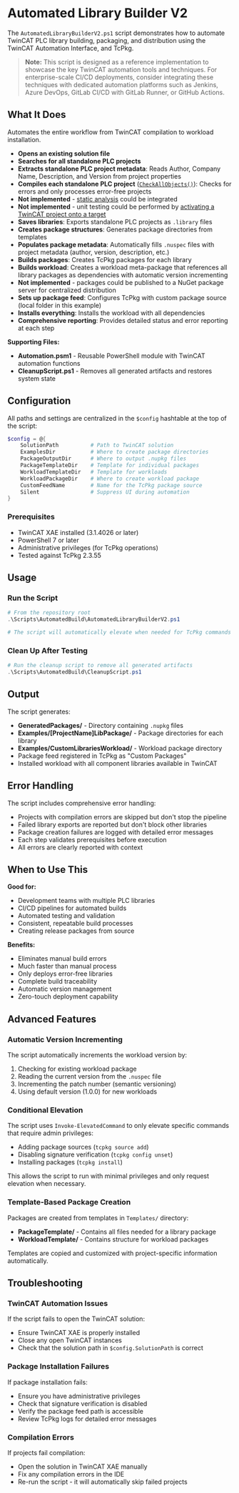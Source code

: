 # Automated Library Builder V2

The `AutomatedLibraryBuilderV2.ps1` script demonstrates how to automate TwinCAT PLC library building, packaging, and distribution using the TwinCAT Automation Interface, and TcPkg.

> **Note:** This script is designed as a reference implementation to showcase the key TwinCAT automation tools and techniques. For enterprise-scale CI/CD deployments, consider integrating these techniques with dedicated automation platforms such as Jenkins, Azure DevOps, GitLab CI/CD with GitLab Runner, or GitHub Actions.

## What It Does

Automates the entire workflow from TwinCAT compilation to workload installation.

- **Opens an existing solution file**
- **Searches for all standalone PLC projects**
- **Extracts standalone PLC project metadata**: Reads Author, Company Name, Description, and Version from project properties
- **Compiles each standalone PLC project** ([`CheckAllObjects()`](https://infosys.beckhoff.com/content/1033/tc3_automationinterface/242730891.html?id=4348531785314855660)): Checks for errors and only processes error-free projects
- **Not implemented** - [static analysis](https://infosys.beckhoff.com/content/1033/te1200_tc3_plcstaticanalysis/6894897803.html?id=1335098833639765454) could be integrated
- **Not implemented** - unit testing could be performed by [activating a TwinCAT project onto a target](https://infosys.beckhoff.com/content/1033/tc3_automationinterface/242929035.html?id=4660678065558732348)
- **Saves libraries**: Exports standalone PLC projects as `.library` files
- **Creates package structures**: Generates package directories from templates
- **Populates package metadata**: Automatically fills `.nuspec` files with project metadata (author, version, description, etc.)
- **Builds packages**: Creates TcPkg packages for each library
- **Builds workload**: Creates a workload meta-package that references all library packages as dependencies with automatic version incrementing
- **Not implemented** - packages could be published to a NuGet package server for centralized distribution
- **Sets up package feed**: Configures TcPkg with custom package source (local folder in this example)
- **Installs everything**: Installs the workload with all dependencies
- **Comprehensive reporting**: Provides detailed status and error reporting at each step

**Supporting Files:**
- **Automation.psm1** - Reusable PowerShell module with TwinCAT automation functions
- **CleanupScript.ps1** - Removes all generated artifacts and restores system state

## Configuration

All paths and settings are centralized in the `$config` hashtable at the top of the script:

```powershell
$config = @{
    SolutionPath          # Path to TwinCAT solution
    ExamplesDir           # Where to create package directories
    PackageOutputDir      # Where to output .nupkg files
    PackageTemplateDir    # Template for individual packages
    WorkloadTemplateDir   # Template for workloads
    WorkloadPackageDir    # Where to create workload package
    CustomFeedName        # Name for the TcPkg package source
    Silent                # Suppress UI during automation
}
```


### Prerequisites

- TwinCAT XAE installed (3.1.4026 or later)
- PowerShell 7 or later
- Administrative privileges (for TcPkg operations)
- Tested against TcPkg 2.3.55

## Usage

### Run the Script

```powershell
# From the repository root
.\Scripts\AutomatedBuild\AutomatedLibraryBuilderV2.ps1

# The script will automatically elevate when needed for TcPkg commands
```

### Clean Up After Testing

```powershell
# Run the cleanup script to remove all generated artifacts
.\Scripts\AutomatedBuild\CleanupScript.ps1
```

## Output

The script generates:

- **GeneratedPackages/** - Directory containing `.nupkg` files
- **Examples/[ProjectName]LibPackage/** - Package directories for each library
- **Examples/CustomLibrariesWorkload/** - Workload package directory
- Package feed registered in TcPkg as "Custom Packages"
- Installed workload with all component libraries available in TwinCAT

## Error Handling

The script includes comprehensive error handling:

- Projects with compilation errors are skipped but don't stop the pipeline
- Failed library exports are reported but don't block other libraries
- Package creation failures are logged with detailed error messages
- Each step validates prerequisites before execution
- All errors are clearly reported with context

## When to Use This

**Good for:**
- Development teams with multiple PLC libraries
- CI/CD pipelines for automated builds
- Automated testing and validation
- Consistent, repeatable build processes
- Creating release packages from source

**Benefits:**
- Eliminates manual build errors
- Much faster than manual process
- Only deploys error-free libraries
- Complete build traceability
- Automatic version management
- Zero-touch deployment capability

## Advanced Features

### Automatic Version Incrementing

The script automatically increments the workload version by:
1. Checking for existing workload package
2. Reading the current version from the `.nuspec` file
3. Incrementing the patch number (semantic versioning)
4. Using default version (1.0.0) for new workloads

### Conditional Elevation

The script uses `Invoke-ElevatedCommand` to only elevate specific commands that require admin privileges:
- Adding package sources (`tcpkg source add`)
- Disabling signature verification (`tcpkg config unset`)
- Installing packages (`tcpkg install`)

This allows the script to run with minimal privileges and only request elevation when necessary.

### Template-Based Package Creation

Packages are created from templates in `Templates/` directory:
- **PackageTemplate/** - Contains all files needed for a library package
- **WorkloadTemplate/** - Contains structure for workload packages

Templates are copied and customized with project-specific information automatically.

## Troubleshooting

### TwinCAT Automation Issues

If the script fails to open the TwinCAT solution:
- Ensure TwinCAT XAE is properly installed
- Close any open TwinCAT instances
- Check that the solution path in `$config.SolutionPath` is correct

### Package Installation Failures

If package installation fails:
- Ensure you have administrative privileges
- Check that signature verification is disabled
- Verify the package feed path is accessible
- Review TcPkg logs for detailed error messages

### Compilation Errors

If projects fail compilation:
- Open the solution in TwinCAT XAE manually
- Fix any compilation errors in the IDE
- Re-run the script - it will automatically skip failed projects
